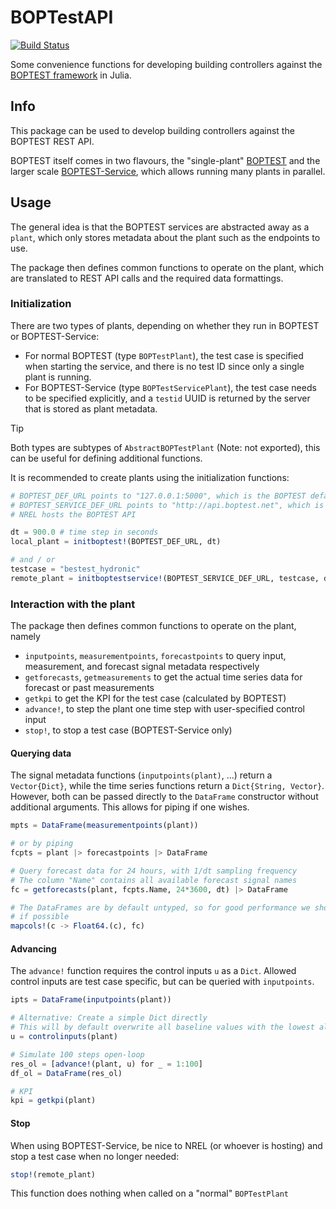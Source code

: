 # BOPTestAPI

[![Build Status](https://github.com/terion-io/BOPTestAPI.jl/actions/workflows/CI.yml/badge.svg?branch=main)](https://github.com/terion-io/BOPTestAPI.jl/actions/workflows/CI.yml?query=branch%3Amain)

Some convenience functions for developing building controllers against the [BOPTEST framework](https://github.com/ibpsa/project1-boptest) in Julia.

## Info
This package can be used to develop building controllers against the BOPTEST REST API.

BOPTEST itself comes in two flavours, the "single-plant" [BOPTEST](https://github.com/ibpsa/project1-boptest) and the larger scale [BOPTEST-Service](https://github.com/NREL/boptest-service), which allows running many plants in parallel.

## Usage
The general idea is that the BOPTEST services are abstracted away as a `plant`, which only stores metadata about the plant such as the endpoints to use.

The package then defines common functions to operate on the plant, which are translated to REST API calls and the required data formattings.

### Initialization
There are two types of plants, depending on whether they run in BOPTEST or BOPTEST-Service:
* For normal BOPTEST (type `BOPTestPlant`), the test case is specified when starting the service, and there is no test ID since only a single plant is running.
* For BOPTEST-Service (type `BOPTestServicePlant`), the test case needs to be specified explicitly, and a `testid` UUID is returned by the server that is stored as plant metadata.

> [!TIP]
> Both types are subtypes of `AbstractBOPTestPlant` (Note: not exported), this can be useful for defining additional functions.

It is recommended to create plants using the initialization functions:

```julia
# BOPTEST_DEF_URL points to "127.0.0.1:5000", which is the BOPTEST default
# BOPTEST_SERVICE_DEF_URL points to "http://api.boptest.net", which is where
# NREL hosts the BOPTEST API

dt = 900.0 # time step in seconds
local_plant = initboptest!(BOPTEST_DEF_URL, dt)

# and / or
testcase = "bestest_hydronic"
remote_plant = initboptestservice!(BOPTEST_SERVICE_DEF_URL, testcase, dt)
```

### Interaction with the plant
The package then defines common functions to operate on the plant, namely
* `inputpoints`, `measurementpoints`, `forecastpoints` to query input, measurement, and forecast signal metadata respectively
* `getforecasts`, `getmeasurements` to get the actual time series data for forecast or past measurements
* `getkpi` to get the KPI for the test case (calculated by BOPTEST)
* `advance!`, to step the plant one time step with user-specified control input
* `stop!`, to stop a test case (BOPTEST-Service only)

#### Querying data
The signal metadata functions (`inputpoints(plant)`, ...) return a `Vector{Dict}`, while the time series functions return a `Dict{String, Vector}`. However, both can be passed 
directly to the `DataFrame` constructor without additional arguments. This allows for piping if one wishes.

```julia
mpts = DataFrame(measurementpoints(plant))

# or by piping
fcpts = plant |> forecastpoints |> DataFrame

# Query forecast data for 24 hours, with 1/dt sampling frequency
# The column "Name" contains all available forecast signal names
fc = getforecasts(plant, fcpts.Name, 24*3600, dt) |> DataFrame

# The DataFrames are by default untyped, so for good performance we should convert
# if possible
mapcols!(c -> Float64.(c), fc)
```

#### Advancing
The `advance!` function requires the control inputs `u` as a `Dict`. Allowed control inputs are test case specific, but can be queried with `inputpoints`.

```julia
ipts = DataFrame(inputpoints(plant))

# Alternative: Create a simple Dict directly
# This will by default overwrite all baseline values with the lowest allowed value
u = controlinputs(plant)

# Simulate 100 steps open-loop
res_ol = [advance!(plant, u) for _ = 1:100]
df_ol = DataFrame(res_ol)

# KPI
kpi = getkpi(plant)
```

#### Stop
When using BOPTEST-Service, be nice to NREL (or whoever is hosting) and stop a test case when no longer needed:

```julia
stop!(remote_plant)
```

This function does nothing when called on a "normal" `BOPTestPlant`
